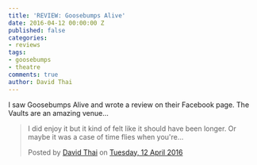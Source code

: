 ```yaml
---
title: 'REVIEW: Goosebumps Alive'
date: 2016-04-12 00:00:00 Z
published: false
categories:
- reviews
tags:
- goosebumps
- theatre
comments: true
author: David Thai
---
```


I saw Goosebumps Alive and wrote a review on their Facebook page. The Vaults are an amazing venue...
<div id="fb-root"></div>
<script>(function(d, s, id) {
  var js, fjs = d.getElementsByTagName(s)[0];
  if (d.getElementById(id)) return;
  js = d.createElement(s); js.id = id;
  js.src = "//connect.facebook.net/en_GB/sdk.js#xfbml=1&version=v2.6&appId=186250093794";
  fjs.parentNode.insertBefore(js, fjs);
}(document, 'script', 'facebook-jssdk'));</script>

<div class="fb-post" data-href="https://www.facebook.com/dafuloth/posts/10100394627562843" data-width="500" data-show-text="true"><div class="fb-xfbml-parse-ignore"><blockquote cite="https://www.facebook.com/dafuloth/posts/10100394627562843:0"><p>I did enjoy it but it kind of felt like it should have been longer. Or maybe it was a case of time flies when you&#039;re...</p>Posted by <a href="#" role="button">David Thai</a> on&nbsp;<a href="https://www.facebook.com/dafuloth/posts/10100394627562843:0">Tuesday, 12 April 2016</a></blockquote></div></div>
